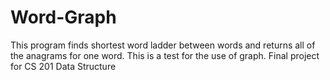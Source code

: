 # Word-Graph
This program finds shortest word ladder between words and returns all of the anagrams for one word. This is a test for the use of graph. Final project for CS 201 Data Structure
